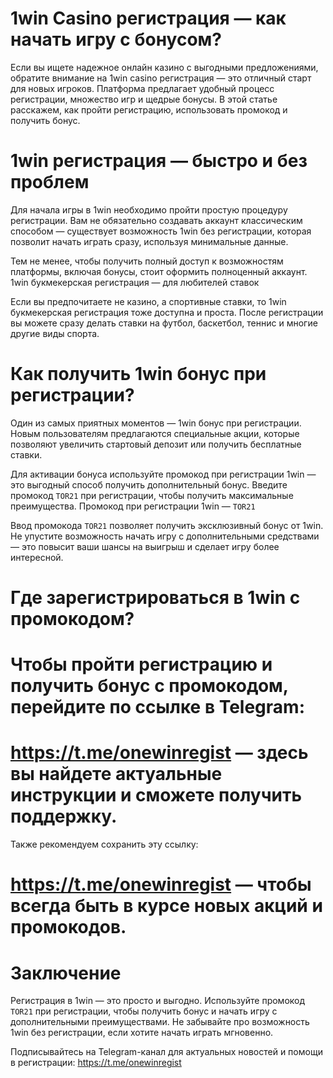 # 1win Casino регистрация — как начать игру с бонусом?

Если вы ищете надежное онлайн казино с выгодными предложениями, обратите внимание на 1win casino регистрация — это отличный старт для новых игроков. Платформа предлагает удобный процесс регистрации, множество игр и щедрые бонусы. В этой статье расскажем, как пройти регистрацию, использовать промокод и получить бонус.
# 1win регистрация — быстро и без проблем

Для начала игры в 1win необходимо пройти простую процедуру регистрации. Вам не обязательно создавать аккаунт классическим способом — существует возможность 1win без регистрации, которая позволит начать играть сразу, используя минимальные данные.

Тем не менее, чтобы получить полный доступ к возможностям платформы, включая бонусы, стоит оформить полноценный аккаунт.
1win букмекерская регистрация — для любителей ставок

Если вы предпочитаете не казино, а спортивные ставки, то 1win букмекерская регистрация тоже доступна и проста. После регистрации вы можете сразу делать ставки на футбол, баскетбол, теннис и многие другие виды спорта.
# Как получить 1win бонус при регистрации?

Один из самых приятных моментов — 1win бонус при регистрации. Новым пользователям предлагаются специальные акции, которые позволяют увеличить стартовый депозит или получить бесплатные ставки.

Для активации бонуса используйте промокод при регистрации 1win — это выгодный способ получить дополнительный бонус. Введите промокод ```TOR21``` при регистрации, чтобы получить максимальные преимущества.
Промокод при регистрации 1win — ```TOR21```

Ввод промокода ```TOR21``` позволяет получить эксклюзивный бонус от 1win. Не упустите возможность начать игру с дополнительными средствами — это повысит ваши шансы на выигрыш и сделает игру более интересной.
# Где зарегистрироваться в 1win с промокодом?

# Чтобы пройти регистрацию и получить бонус с промокодом, перейдите по ссылке в Telegram:
# https://t.me/onewinregist — здесь вы найдете актуальные инструкции и сможете получить поддержку.

Также рекомендуем сохранить эту ссылку:
# https://t.me/onewinregist — чтобы всегда быть в курсе новых акций и промокодов.

# Заключение

Регистрация в 1win — это просто и выгодно. Используйте промокод ```TOR21``` при регистрации, чтобы получить бонус и начать игру с дополнительными преимуществами. Не забывайте про возможность 1win без регистрации, если хотите начать играть мгновенно.

Подписывайтесь на Telegram-канал для актуальных новостей и помощи в регистрации: https://t.me/onewinregist
